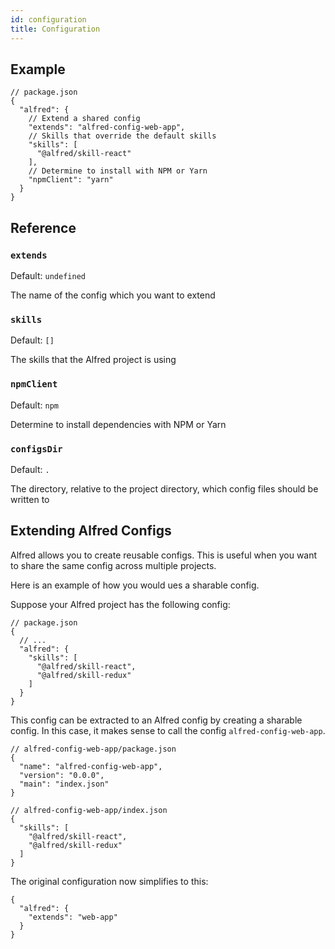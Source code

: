 ```yaml
---
id: configuration
title: Configuration
---
```


## Example

```jsonc
// package.json
{
  "alfred": {
    // Extend a shared config
    "extends": "alfred-config-web-app",
    // Skills that override the default skills
    "skills": [
      "@alfred/skill-react"
    ],
    // Determine to install with NPM or Yarn
    "npmClient": "yarn"
  }
}
```

## Reference

### `extends`

Default: `undefined`

The name of the config which you want to extend

### `skills`

Default: `[]`

The skills that the Alfred project is using

### `npmClient`

Default: `npm`

Determine to install dependencies with NPM or Yarn

### `configsDir`

Default: `.`

The directory, relative to the project directory, which config files should be written to

## Extending Alfred Configs

Alfred allows you to create reusable configs. This is useful when you want to share the same config across multiple projects.

Here is an example of how you would ues a sharable config.

Suppose your Alfred project has the following config:

```jsonc
// package.json
{
  // ...
  "alfred": {
    "skills": [
      "@alfred/skill-react",
      "@alfred/skill-redux"
    ]
  }
}
```

This config can be extracted to an Alfred config by creating a sharable config. In this case, it makes sense to call the config `alfred-config-web-app`.

```jsonc
// alfred-config-web-app/package.json
{
  "name": "alfred-config-web-app",
  "version": "0.0.0",
  "main": "index.json"
}
```

```jsonc
// alfred-config-web-app/index.json
{
  "skills": [
    "@alfred/skill-react",
    "@alfred/skill-redux"
  ]
}
```

The original configuration now simplifies to this:

```jsonc
{
  "alfred": {
    "extends": "web-app"
  }
}
```
